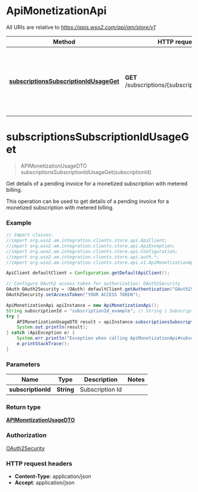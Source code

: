 # ApiMonetizationApi

All URIs are relative to *https://apis.wso2.com/api/am/store/v1*

Method | HTTP request | Description
------------- | ------------- | -------------
[**subscriptionsSubscriptionIdUsageGet**](ApiMonetizationApi.md#subscriptionsSubscriptionIdUsageGet) | **GET** /subscriptions/{subscriptionId}/usage | Get details of a pending invoice for a monetized subscription with metered billing.


<a name="subscriptionsSubscriptionIdUsageGet"></a>
# **subscriptionsSubscriptionIdUsageGet**
> APIMonetizationUsageDTO subscriptionsSubscriptionIdUsageGet(subscriptionId)

Get details of a pending invoice for a monetized subscription with metered billing.

This operation can be used to get details of a pending invoice for a monetized subscription with metered billing. 

### Example
```java
// Import classes:
//import org.wso2.am.integration.clients.store.api.ApiClient;
//import org.wso2.am.integration.clients.store.api.ApiException;
//import org.wso2.am.integration.clients.store.api.Configuration;
//import org.wso2.am.integration.clients.store.api.auth.*;
//import org.wso2.am.integration.clients.store.api.v1.ApiMonetizationApi;

ApiClient defaultClient = Configuration.getDefaultApiClient();

// Configure OAuth2 access token for authorization: OAuth2Security
OAuth OAuth2Security = (OAuth) defaultClient.getAuthentication("OAuth2Security");
OAuth2Security.setAccessToken("YOUR ACCESS TOKEN");

ApiMonetizationApi apiInstance = new ApiMonetizationApi();
String subscriptionId = "subscriptionId_example"; // String | Subscription Id 
try {
    APIMonetizationUsageDTO result = apiInstance.subscriptionsSubscriptionIdUsageGet(subscriptionId);
    System.out.println(result);
} catch (ApiException e) {
    System.err.println("Exception when calling ApiMonetizationApi#subscriptionsSubscriptionIdUsageGet");
    e.printStackTrace();
}
```

### Parameters

Name | Type | Description  | Notes
------------- | ------------- | ------------- | -------------
 **subscriptionId** | **String**| Subscription Id  |

### Return type

[**APIMonetizationUsageDTO**](APIMonetizationUsageDTO.md)

### Authorization

[OAuth2Security](../README.md#OAuth2Security)

### HTTP request headers

 - **Content-Type**: application/json
 - **Accept**: application/json

